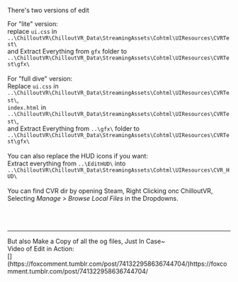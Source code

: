 There's two versions of edit<br>

For "lite" version:<br>
replace `ui.css` in `..\ChilloutVR\ChilloutVR_Data\StreamingAssets\Cohtml\UIResources\CVRTest\`<br>
and Extract Everything from `gfx` folder to `..\ChilloutVR\ChilloutVR_Data\StreamingAssets\Cohtml\UIResources\CVRTest\gfx\`<br>
<br>
For "full dive" version:<br>
Replace `ui.css` in `..\ChilloutVR\ChilloutVR_Data\StreamingAssets\Cohtml\UIResources\CVRTest\`,<br>
`index.html` in `..\ChilloutVR\ChilloutVR_Data\StreamingAssets\Cohtml\UIResources\CVRTest\`,<br>
and Extract Everything from `..\gfx\` folder to `..\ChilloutVR\ChilloutVR_Data\StreamingAssets\Cohtml\UIResources\CVRTest\gfx\`<br>
<br>
You can also replace the HUD icons if you want:<br>
Extract everything from `..\EditHUD\` into `..\ChilloutVR\ChilloutVR_Data\StreamingAssets\Cohtml\UIResources\CVR_HUD\`<br>
<br>
You can find CVR dir by opening Steam, Right Clicking onc ChilloutVR, Selecting   *Manage > Browse Local Files*   in the Dropdowns.<br>
<br>
<br><br>
<hr>
But also Make a Copy of all the og files, Just In Case~
<br>
Video of Edit in Action:<br>
[](https://foxcomment.tumblr.com/post/741322958636744704/)https://foxcomment.tumblr.com/post/741322958636744704/
